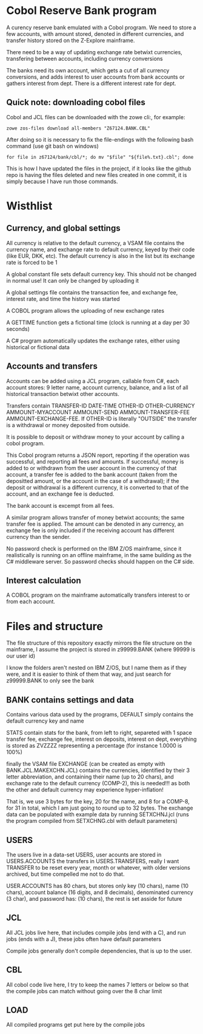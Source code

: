 Cobol Reserve Bank program
=====================
A curency reserve bank emulated with a Cobol program. We need to store a few accounts, with amount stored, denoted in different currencies, and transfer history stored on the Z-Explore mainframe.

There need to be a way of updating exchange rate betwixt currencies, transfering between accounts, including currency conversions

The banks need its own account, which gets a cut of all currency conversions, and adds interest to user accounts from bank accounts or gathers interest from dept. There is a different interest rate for dept.

Quick note: downloading cobol files
----------
Cobol and JCL files can be downloaded with the zowe cli:, for example:

    zowe zos-files download all-members "Z67124.BANK.CBL"

After doing so it is necessary to fix the file-endings with the following bash command (use git bash on windows)

    for file in z67124/bank/cbl/*; do mv "$file" "${file%.txt}.cbl"; done

This is how I have updated the files in the project, if it looks like the github repo is having the files deleted and new files created in one commit, it is simply because I have run those commands.

Wisthlist
========

Currency, and global settings
-----------------
All currency is relative to the default currency, a VSAM file contains the currency name, and exchange rate to default currency, keyed by their code (like EUR, DKK, etc). The default currency is also in the list but its exchange rate is forced to be 1

A global constant file sets default currency key. This should not be changed in normal use! It can only be changed by uploading it

A global settings file contains the transaction fee, and exchange fee, interest rate, and time the history was started

A COBOL program allows the uploading of new exchange rates

A GETTIME function gets a fictional time (clock is running at a day per 30 seconds)

A C\# program automatically updates the exchange rates, either using historical or fictional data


Accounts and transfers
----------
Accounts can be added using a JCL program, callable from C\#, each account stores: 9 letter name, account currency, balance, and a list of all historical transaction betwixt other accounts. 

Transfers contain TRANSFER-ID DATE-TIME OTHER-ID OTHER-CURRENCY AMMOUNT-MYACCOUNT AMMOUNT-SEND AMMOUNT-TRANSFER-FEE AMMOUNT-EXCHANGE-FEE. If OTHER-ID is literally "OUTSIDE" the transfer is a withdrawal or money deposited from outside.

It is possible to deposit or withdraw money to your account by calling a cobol program.

This Cobol program returns a JSON report, reporting if the operation was successful, and reporting all fees and amounts. If successful, money is added to or withdrawn from the user account in the currency of that account, a transfer fee is added to the bank account (taken from the depositted amount, or the account in the case of a withdrawal); if the deposit or withdrawal is a different currency, it is converted to that of the account, and an exchange fee is deducted.

The bank account is excempt from all fees.

A similar program allows transfer of money betwixt accounts; the same transfer fee is applied. The amount can be denoted in any currency, an exchange fee is only included if the receiving account has different currency than the sender.

No password check is performed on the IBM Z/OS mainframe, since it realistically is running on an offline mainframe, in the same building as the C# middleware server. So password checks should happen on the C# side.

Interest calculation
-----------
A COBOL program on the mainframe automatically transfers interest to or from each account.

Files and structure
=====
The file structure of this repository exactly mirrors the file structure on the mainframe, I assume the project is stored in z99999.BANK (where 99999 is our user id)

I know the folders aren't nested on IBM Z/OS, but I name them as if they were, and it is easier to think of them that way, and just search for z99999.BANK to only see the bank

BANK contains settings and data
---------
Contains various data used by the programs, DEFAULT simply contains the default currency key and name

STATS contain stats for the bank, from left to right, separeted with 1 space transfer fee, exchange fee, interest on deposits, interest on dept, everything is stored as ZVZZZZ representing a percentage (for instance 1.0000 is 100%)

finally the VSAM file EXCHANGE (can be created as empty with BANK.JCL.MAKEXCHN.JCL) contains the currencies, identified by their 3 letter abbreviation, and containing their name (up to 20 chars), and exchange rate to the default currency (COMP-2), this is needed!!! as both the other and default currency may experience hyper-inflation!

That is, we use 3 bytes for the key, 20 for the name, and 8 for a COMP-8, for 31 in total, which I am just going to round up to 32 bytes. The exchange data can be populated with example data by running SETXCHNJ.jcl (runs the program compiled from SETXCHNG.cbl with default parameters)

USERS
----------
The users live in a data-set USERS, user acounts are stored in USERS.ACCOUNTS the transfers in USERS.TRANSFERS, really I want TRANSFER to be reset every year, month or whatever, with older versions archived, but time compelled me not to do that.

USER.ACCOUNTS has 80 chars, but stores only key (10 chars), name (10 chars), account balance (16 digits, and 8 decimals), denominated currency (3 char), and password has: (10 chars), the rest is set asside for future

JCL
------
All JCL jobs live here, that includes compile jobs (end with a C), and run jobs (ends with a J), these jobs often have default parameters

Compile jobs generally don't compile dependencies, that is up to the user.

CBL
-------
All cobol code live here, I try to keep the names 7 letters or below so that the compile jobs can match without going over the 8 char limit

LOAD
----
All compiled programs get put here by the compile jobs
